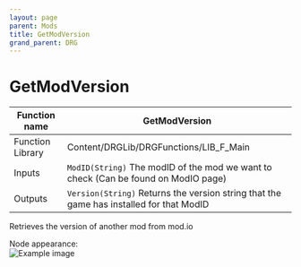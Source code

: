 ```yaml
---
layout: page
parent: Mods
title: GetModVersion
grand_parent: DRG
---
```


# GetModVersion

| Function name | GetModVersion |
| --- | --- |
| Function Library | Content/DRGLib/DRGFunctions/LIB_F_Main |
| Inputs | `ModID(String)` The modID of the mod we want to check (Can be found on ModIO page) |
| Outputs | `Version(String)` Returns the version string that the game has installed for that ModID |

Retrieves the version of another mod from mod.io

Node appearance:  
![Example image](/DRGLib/Media/FullDocs/FunctionLibs/DRG/Mods/GetModVersionImage.png)